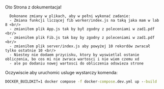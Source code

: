 Oto Strona z dokumentacja!<br/>

      Dokonane zmiany w plikach, aby w pełni wykonać zadanie:
      - Zmiana funkcji liczącej fib worker/index.js na taką jaka mam w lab 8 <br/>
      - zmianiłem plik App.js tak by był zgodny z poleceniami w zad1.pdf <br/>
      - zmieniłem plik Fib.js tak bay by zgodny z poleceniami w zad1.pdf <br/>
      - zmieniłem plik server/index.js aby powyżej 10 rekordów zwracał tylko ostatnie 10 <br/>
      - Niestey nie dodaem przycisku, ktory by wyswietlal ostanie obliczenia, bo cos mi nie zwraca wartosci i nie wiem czemu xd 
      - ale po dodaniu nowej wartosci do obliczenia odswieza strone 
      


Oczywiscie aby uruchomic usluge wystarczy komenda:

```cmd
DOCKER_BUILDKIT=1 docker compose -f docker-compose.dev.yml up --build
```